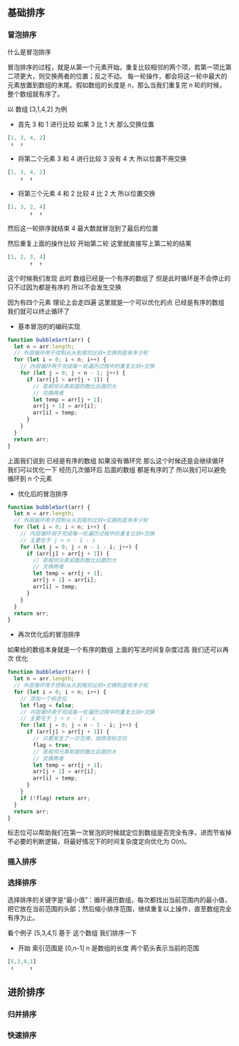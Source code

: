 ## 基础排序

### 冒泡排序

什么是冒泡排序

冒泡排序的过程，就是从第一个元素开始，重复比较相邻的两个项，若第一项比第二项更大，则交换两者的位置；反之不动。
每一轮操作，都会将这一轮中最大的元素放置到数组的末尾。假如数组的长度是 n，那么当我们重复完 n 轮的时候，整个数组就有序了。

以 数组 [3,1,4,2] 为例

- 首先 3 和 1 进行比较 如果 3 比 1 大 那么交换位置

```js
[1, 3, 4, 2]
 ↑  ↑
```

- 将第二个元素 3 和 4 进行比较 3 没有 4 大 所以位置不用交换

```js
[1, 3, 4, 2]
    ↑  ↑
```

- 将第三个元素 4 和 2 比较 4 比 2 大 所以位置交换

```js
[1, 3, 2, 4]
       ↑  ↑
```

然后这一轮排序就结束 4 最大数就冒泡到了最后的位置

然后重复上面的操作比较 开始第二轮 这里就直接写上第二轮的结果

```js
[1, 2, 3, 4]
       ↑  ↑
```

这个时候我们发现 此时 数组已经是一个有序的数组了 但是此时循环是不会停止的 只不过因为都是有序的 所以不会发生交换

因为有四个元素 理论上会走四遍 这里就是一个可以优化的点 已经是有序的数组 我们就可以终止循环了

- 基本冒泡的的编码实现

```js
function bubbleSort(arr) {
  let n = arr.length;
  // 外层循环用于控制从头到尾的比较+交换到底有多少轮
  for (let i = 0; i < n; i++) {
    // 内层循环用于完成每一轮遍历过程中的重复比较+交换
    for (let j = 0; j < n - 1; j++) {
      if (arr[j] > arr[j + 1]) {
        // 若相邻元素前面的数比后面的大
        // 交换两者
        let temp = arr[j + 1];
        arr[j + 1] = arr[i];
        arr[i] = temp;
      }
    }
  }
  return arr;
}
```

上面我们说到 已经是有序的数组 如果没有循环完 那么这个时候还是会继续循环 我们可以优化一下 经历几次循环后 后面的数组 都是有序的了 所以我们可以避免 循环到 n 个元素

- 优化后的冒泡排序

```js
function bubbleSort(arr) {
  let n = arr.length;
  // 外层循环用于控制从头到尾的比较+交换到底有多少轮
  for (let i = 0; i < n; i++) {
    // 内层循环用于完成每一轮遍历过程中的重复比较+交换
    // 主要在于 j < n - 1 - i
    for (let j = 0; j < n - 1 - i; j++) {
      if (arr[j] > arr[j + 1]) {
        // 若相邻元素前面的数比后面的大
        // 交换两者
        let temp = arr[j + 1];
        arr[j + 1] = arr[i];
        arr[i] = temp;
      }
    }
  }
  return arr;
}
```

- 再次优化后的冒泡排序

如果给的数组本身就是一个有序的数组 上面的写法时间复杂度过高 我们还可以再次 优化

```js
function bubbleSort(arr) {
  let n = arr.length;
  // 外层循环用于控制从头到尾的比较+交换到底有多少轮
  for (let i = 0; i < n; i++) {
    // 添加一个标志位
    let flag = false;
    // 内层循环用于完成每一轮遍历过程中的重复比较+交换
    // 主要在于 j < n - 1 - i
    for (let j = 0; j < n - 1 - i; j++) {
      if (arr[j] > arr[j + 1]) {
        // 只要发生了一次交换，就修改标志位
        flag = true;
        // 若相邻元素前面的数比后面的大
        // 交换两者
        let temp = arr[j + 1];
        arr[j + 1] = arr[i];
        arr[i] = temp;
      }
    }
    if (!flag) return arr;
  }
  return arr;
}
```

标志位可以帮助我们在第一次冒泡的时候就定位到数组是否完全有序，进而节省掉不必要的判断逻辑，将最好情况下的时间复杂度定向优化为 O(n)。

### 插入排序

### 选择排序

选择排序的关键字是“最小值”：循环遍历数组，每次都找出当前范围内的最小值，把它放在当前范围的头部；然后缩小排序范围，继续重复以上操作，直至数组完全有序为止。

看个例子 [5,3,4,1] 基于 这个数组 我们排序一下

- 开始 索引范围是 [0,n-1] n 是数组的长度 两个箭头表示当前的范围

```js
[5,3,4,1]
 ↑     ↑
```

## 进阶排序

### 归并排序

### 快速排序
